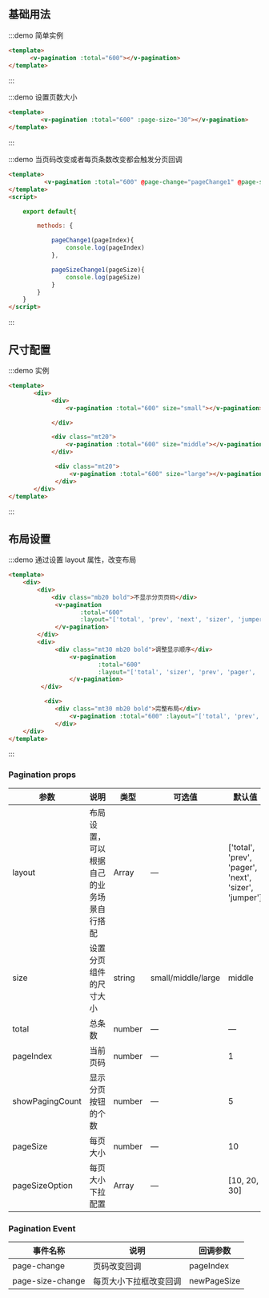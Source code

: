 
## 基础用法
<anchor id="page-simple" label="简单实例" h4 ></anchor>
:::demo 简单实例
```html
<template>
      <v-pagination :total="600"></v-pagination>
</template>
```
:::

<anchor id="page-set-page-size" label="设置页数大小" h4 ></anchor>
:::demo 设置页数大小
```html
<template>
         <v-pagination :total="600" :page-size="30"></v-pagination>
</template>
```
:::

:::demo 当页码改变或者每页条数改变都会触发分页回调
<anchor id="page-callback" label="分页回调" h4 ></anchor>
```html
<template>
          <v-pagination :total="600" @page-change="pageChange1" @page-size-change="pageSizeChange1"></v-pagination>
</template>
<script>

    export default{

        methods: {

            pageChange1(pageIndex){
                console.log(pageIndex)
            },

            pageSizeChange1(pageSize){
                console.log(pageSize)
            }
        }
    }
</script>
```
:::


## 尺寸配置
<anchor id="page-set-size" label="分页尺寸配置" h4 ></anchor>
:::demo 实例
```html
<template>
       <div>
            <div>
                <v-pagination :total="600" size="small"></v-pagination>

            </div>

            <div class="mt20">
                <v-pagination :total="600" size="middle"></v-pagination>
            </div>

             <div class="mt20">
                 <v-pagination :total="600" size="large"></v-pagination>
             </div>
       </div>
</template>

```
:::



## 布局设置
<anchor id="page-set-layout" label="layout 布局设置" h4 ></anchor>
:::demo 通过设置 layout 属性，改变布局
```html
<template>
    <div>
        <div>
            <div class="mb20 bold">不显示分页页码</div>
             <v-pagination
                    :total="600"
                    :layout="['total', 'prev', 'next', 'sizer', 'jumper']">
             </v-pagination>
        </div>
        <div>
             <div class="mt30 mb20 bold">调整显示顺序</div>
                 <v-pagination
                         :total="600"
                         :layout="['total', 'sizer', 'prev', 'pager', 'next', 'jumper']">
                 </v-pagination>
         </div>

          <div>
             <div class="mt30 mb20 bold">完整布局</div>
                 <v-pagination :total="600" :layout="['total', 'prev', 'pager', 'next', 'sizer', 'jumper']"></v-pagination>
             </div>
    </div>
</template>
```
:::

<anchor id="page-api" label="api" h3 ></anchor>
### Pagination props
| 参数      | 说明          | 类型      | 可选值                           | 默认值  |
|---------- |-------------- |---------- |--------------------------------  |-------- |
| layout | 布局设置，可以根据自己的业务场景自行搭配 | Array | — | ['total', 'prev', 'pager', 'next', 'sizer', 'jumper'] |
| size | 设置分页组件的尺寸大小 | string | small/middle/large | middle |
| total | 总条数 | number | — | — |
| pageIndex | 当前页码 | number | — | 1 |
| showPagingCount | 显示分页按钮的个数 | number | — | 5 |
| pageSize | 每页大小 | number | — | 10 |
| pageSizeOption | 每页大小下拉配置 | Array | — | [10, 20, 30] |


### Pagination Event
| 事件名称 | 说明 | 回调参数 |
|---------- |-------- |---------- |
| page-change | 页码改变回调 | pageIndex |
| page-size-change|  每页大小下拉框改变回调| newPageSize |

